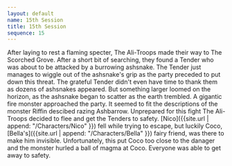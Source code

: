 ```yaml
---
layout: default
name: 15th Session
title: 15th Session
sequence: 15
---
```


After laying to rest a flaming specter, The Ali-Troops made their way to The Scorched Grove. After a short bit of searching, they found a Tender who was about to be attacked by a burrowing ashsnake. The Tender just manages to wiggle out of the ashsnake's grip as the party preceded to put down this threat. The grateful Tender didn't even have time to thank them as dozens of ashsnakes appeared. But something larger loomed on the horizon, as the ashsnake began to scatter as the earth trembled. A gigantic fire monster approached the party. It seemed to fit the descriptions of the monster Riffin descibed razing Ashbarrow. Unprepared for this fight The Ali-Troops decided to flee and get the Tenders to safety. [Nico]({{site.url | append: "/Characters/Nico" }}) fell while trying to escape, but luckily Coco, [Bella's]({{site.url | append: "/Characters/Bella" }}) fairy friend, was there to make him invisible. Unfortunately, this put Coco too close to the danager and the monster hurled a ball of magma at Coco. Everyone was able to get away to safety. 
